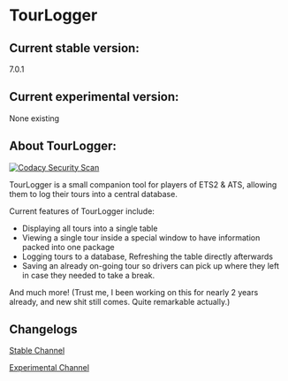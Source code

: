 # TourLogger

## Current stable version:
7.0.1

## Current experimental version:
None existing

## About TourLogger:

[![Codacy Security Scan](https://github.com/EnKdev/TourLogger/actions/workflows/codacy-analysis.yml/badge.svg)](https://github.com/EnKdev/TourLogger/actions/workflows/codacy-analysis.yml)

TourLogger is a small companion tool for players of ETS2 & ATS, allowing them to log their tours into a central database.

Current features of TourLogger include:

-	Displaying all tours into a single table
-	Viewing a single tour inside a special window to have information packed into one package
-	Logging tours to a database, Refreshing the table directly afterwards
-	Saving an already on-going tour so drivers can pick up where they left in case they needed to take a break.

And much more! (Trust me, I been working on this for nearly 2 years already, and new shit still comes. Quite remarkable actually.)

## Changelogs
[Stable Channel](https://github.com/EnKdev/TourLogger/blob/develop-beta/CHANGELOG_STABLE.md)

[Experimental Channel](https://github.com/EnKdev/TourLogger/blob/develop-beta/CHANGELOG_EXPERIMENTAL.md)
